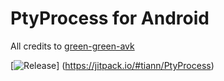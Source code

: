 # PtyProcess for Android

All credits to [green-green-avk](https://github.com/green-green-avk/AnotherTerm/tree/master/PtyProcess)

[![Release](https://jitpack.io/v/tiann/PtyProcess.svg)]
(https://jitpack.io/#tiann/PtyProcess)